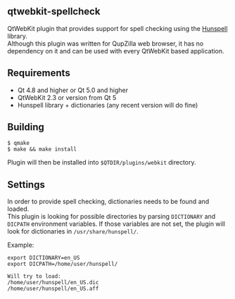 qtwebkit-spellcheck
----------------------------------------------------------------------------------------

QtWebKit plugin that provides support for spell checking using the 
[Hunspell](http://hunspell.sourceforge.net/) library.  
Although this plugin was written for QupZilla web browser, it has no dependency on it and
can be used with every QtWebKit based application.

Requirements
----------------------------------------------------------------------------------------

 * Qt 4.8 and higher or Qt 5.0 and higher
 * QtWebKit 2.3 or version from Qt 5
 * Hunspell library + dictionaries (any recent version will do fine)

Building
----------------------------------------------------------------------------------------

    $ qmake
    $ make && make install

Plugin will then be installed into `$QTDIR/plugins/webkit` directory. 

Settings
----------------------------------------------------------------------------------------
In order to provide spell checking, dictionaries needs to be found and loaded.  
This plugin is looking for possible directories by parsing `DICTIONARY` and `DICPATH` environment
variables. If those variables are not set, the plugin will look for dictionaries in
`/usr/share/hunspell/`.

Example:

    export DICTIONARY=en_US
    export DICPATH=/home/user/hunspell/
    
    Will try to load:
    /home/user/hunspell/en_US.dic
    /home/user/hunspell/en_US.aff
